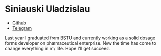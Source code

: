 # Siniauski Uladzislau
* [Github](https://github.com/Aristocrot)
* [Telegram](https://t.me/Vlajan)

Last year I graduated from BSTU and currently working as a solid dosage forms developer on pharmaceutical enterprise. Now the time has come to change everything in my life. Hope I'll get succeed.


